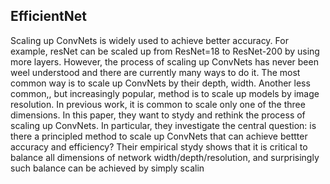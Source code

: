 ## EfficientNet

Scaling up ConvNets is widely used to achieve better accuracy. For example, resNet can be scaled up from ResNet=18 to ResNet-200 by using more layers. However, the process of scaling up ConvNets has never been weel understood and there are currently many ways to do it. The most common way is to scale up ConvNets by their depth, width. Another less common,, but increasingly popular, method is to scale up models by image resolution. In previous work, it is common to scale only one of the three dimensions. In this paper, they want to stydy and rethink the process of scaling up ConvNets. In particular, they investigate the central question: is there a principled method to scale up ConvNets that can achieve bettter accuracy and efficiency? Their empirical stydy shows that it is critical to balance all dimensions of network width/depth/resolution, and surprisingly such balance can be achieved by simply scalin
